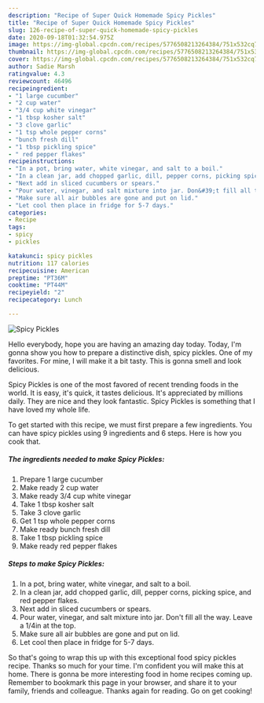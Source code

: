 ```yaml
---
description: "Recipe of Super Quick Homemade Spicy Pickles"
title: "Recipe of Super Quick Homemade Spicy Pickles"
slug: 126-recipe-of-super-quick-homemade-spicy-pickles
date: 2020-09-18T01:32:54.975Z
image: https://img-global.cpcdn.com/recipes/5776508213264384/751x532cq70/spicy-pickles-recipe-main-photo.jpg
thumbnail: https://img-global.cpcdn.com/recipes/5776508213264384/751x532cq70/spicy-pickles-recipe-main-photo.jpg
cover: https://img-global.cpcdn.com/recipes/5776508213264384/751x532cq70/spicy-pickles-recipe-main-photo.jpg
author: Sadie Marsh
ratingvalue: 4.3
reviewcount: 46496
recipeingredient:
- "1 large cucumber"
- "2 cup water"
- "3/4 cup white vinegar"
- "1 tbsp kosher salt"
- "3 clove garlic"
- "1 tsp whole pepper corns"
- "bunch fresh dill"
- "1 tbsp pickling spice"
- " red pepper flakes"
recipeinstructions:
- "In a pot, bring water, white vinegar, and salt to a boil."
- "In a clean jar, add chopped garlic, dill, pepper corns, picking spice, and red pepper flakes."
- "Next add in sliced cucumbers or spears."
- "Pour water, vinegar, and salt mixture into jar. Don&#39;t fill all the way. Leave a 1/4in at the top."
- "Make sure all air bubbles are gone and put on lid."
- "Let cool then place in fridge for 5-7 days."
categories:
- Recipe
tags:
- spicy
- pickles

katakunci: spicy pickles 
nutrition: 117 calories
recipecuisine: American
preptime: "PT36M"
cooktime: "PT44M"
recipeyield: "2"
recipecategory: Lunch

---
```



![Spicy Pickles](https://img-global.cpcdn.com/recipes/5776508213264384/751x532cq70/spicy-pickles-recipe-main-photo.jpg)

Hello everybody, hope you are having an amazing day today. Today, I'm gonna show you how to prepare a distinctive dish, spicy pickles. One of my favorites. For mine, I will make it a bit tasty. This is gonna smell and look delicious.



Spicy Pickles is one of the most favored of recent trending foods in the world. It is easy, it's quick, it tastes delicious. It's appreciated by millions daily. They are nice and they look fantastic. Spicy Pickles is something that I have loved my whole life.


To get started with this recipe, we must first prepare a few ingredients. You can have spicy pickles using 9 ingredients and 6 steps. Here is how you cook that.

<!--inarticleads1-->

##### The ingredients needed to make Spicy Pickles:

1. Prepare 1 large cucumber
1. Make ready 2 cup water
1. Make ready 3/4 cup white vinegar
1. Take 1 tbsp kosher salt
1. Take 3 clove garlic
1. Get 1 tsp whole pepper corns
1. Make ready bunch fresh dill
1. Take 1 tbsp pickling spice
1. Make ready  red pepper flakes




<!--inarticleads2-->

##### Steps to make Spicy Pickles:

1. In a pot, bring water, white vinegar, and salt to a boil.
1. In a clean jar, add chopped garlic, dill, pepper corns, picking spice, and red pepper flakes.
1. Next add in sliced cucumbers or spears.
1. Pour water, vinegar, and salt mixture into jar. Don&#39;t fill all the way. Leave a 1/4in at the top.
1. Make sure all air bubbles are gone and put on lid.
1. Let cool then place in fridge for 5-7 days.




So that's going to wrap this up with this exceptional food spicy pickles recipe. Thanks so much for your time. I'm confident you will make this at home. There is gonna be more interesting food in home recipes coming up. Remember to bookmark this page in your browser, and share it to your family, friends and colleague. Thanks again for reading. Go on get cooking!
